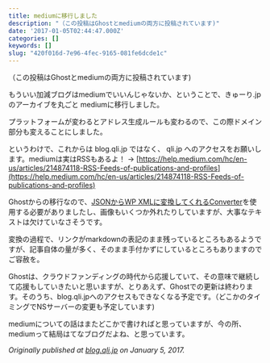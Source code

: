 ```yaml
---
title: mediumに移行しました
description: "（この投稿はGhostとmediumの両方に投稿されています)"
date: '2017-01-05T02:44:47.000Z'
categories: []
keywords: []
slug: "420f016d-7e96-4fec-9165-081fe6dcde1c"
---
```

（この投稿はGhostとmediumの両方に投稿されています)

もういい加減ブログはmediumでいいんじゃないか、ということで、きゅーり.jp のアーカイブを丸ごと mediumに移行しました。

プラットフォームが変わるとアドレス生成ルールも変わるので、この際ドメイン部分も変えることにしました。

というわけで、これからは blog.qli.jp ではなく、 qli.jp へのアクセスをお願いします。mediumは実はRSSもあるよ！ -> [https://help.medium.com/hc/en-us/articles/214874118-RSS-Feeds-of-publications-and-profiles](https://help.medium.com/hc/en-us/articles/214874118-RSS-Feeds-of-publications-and-profiles)

Ghostからの移行なので、[JSONからWP XMLに変換してくれるConverter](http://ahmed.amayem.com/ghost-json-export-file-to-wordpress-xml-import-file-converter/)を使用する必要がありましたし、画像もいくつか外れたりしていますが、大事なテキストは欠けていなさそうです。

変換の過程で、リンクがmarkdownの表記のまま残っているところもあるようですが、記事自体の量が多く、そのまま手付かずにしているところもありますのでご容赦を。

Ghostは、クラウドファンディングの時代から応援していて、その意味で継続して応援もしていきたいと思いますが、とりあえず、Ghostでの更新は終わります。そのうち、blog.qli.jpへのアクセスもできなくなる予定です。（どこかのタイミングでNSサーバーの変更も予定しています)

mediumについての話はまたどこかで書ければと思っていますが、今の所、mediumって結局はてなブログだよね、と思っています。

_Originally published at_ [_blog.qli.jp_](http://blog.qli.jp/2017/01/05/mediumniyi-xing-simasita/) _on January 5, 2017._
